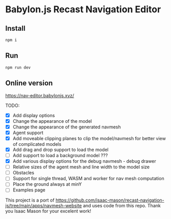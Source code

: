 # Babylon.js Recast Navigation Editor

## Install

`npm i`

## Run

`npm run dev`

## Online version

<https://nav-editor.babylonjs.xyz/>

TODO:

- [x] Add display options
- [x] Change the appearance of the model
- [x] Change the appearance of the generated navmesh
- [x] Agent support
- [x] Add moveable clipping planes to clip the model/navmesh for better view of complicated models
- [x] Add drag and drop support to load the model
- [ ] Add support to load a background model ???
- [x] Add various display options for the debug navmesh - debug drawer
- [ ] Relative sizes of the agent mesh and line width to the model size
- [ ] Obstacles
- [ ] Support for single thread, WASM and worker for nav mesh computation
- [ ] Place the ground always at minY
- [ ] Examples page

This project is a port of <https://github.com/isaac-mason/recast-navigation-js/tree/main/apps/navmesh-website> and uses code from this repo. Thank you Isaac Mason for your excelent work!
